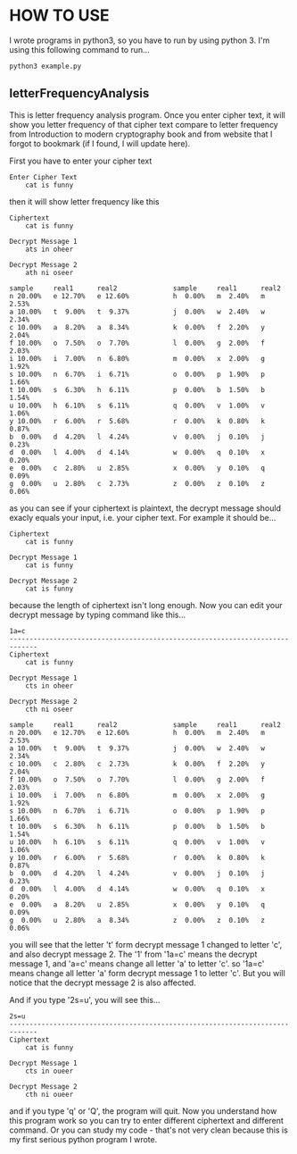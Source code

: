 # HOW TO USE
 I wrote programs in python3, so you have to run by using python 3. I'm using this following command to run...
```
python3 example.py
```
## letterFrequencyAnalysis
This is letter frequency analysis program. Once you enter cipher text, it will show you letter frequency of that cipher text compare to letter frequency from Introduction to modern cryptography book and from website that I forgot to bookmark (if I found, I will update here).

First you have to enter your cipher text
```
Enter Cipher Text
    cat is funny
```
then it will show letter frequency like this
```
Ciphertext
    cat is funny

Decrypt Message 1
    ats in oheer

Decrypt Message 2
    ath ni oseer

sample     real1      real2              sample     real1      real2
n 20.00%   e 12.70%   e 12.60%           h  0.00%   m  2.40%   m  2.53% 
a 10.00%   t  9.00%   t  9.37%           j  0.00%   w  2.40%   w  2.34% 
c 10.00%   a  8.20%   a  8.34%           k  0.00%   f  2.20%   y  2.04% 
f 10.00%   o  7.50%   o  7.70%           l  0.00%   g  2.00%   f  2.03% 
i 10.00%   i  7.00%   n  6.80%           m  0.00%   x  2.00%   g  1.92% 
s 10.00%   n  6.70%   i  6.71%           o  0.00%   p  1.90%   p  1.66% 
t 10.00%   s  6.30%   h  6.11%           p  0.00%   b  1.50%   b  1.54% 
u 10.00%   h  6.10%   s  6.11%           q  0.00%   v  1.00%   v  1.06% 
y 10.00%   r  6.00%   r  5.68%           r  0.00%   k  0.80%   k  0.87% 
b  0.00%   d  4.20%   l  4.24%           v  0.00%   j  0.10%   j  0.23% 
d  0.00%   l  4.00%   d  4.14%           w  0.00%   q  0.10%   x  0.20% 
e  0.00%   c  2.80%   u  2.85%           x  0.00%   y  0.10%   q  0.09% 
g  0.00%   u  2.80%   c  2.73%           z  0.00%   z  0.10%   z  0.06% 
```
as you can see if your ciphertext is plaintext, the decrypt message should exacly equals your input, i.e. your cipher text. For example it should be...
```
Ciphertext
    cat is funny

Decrypt Message 1
    cat is funny

Decrypt Message 2
    cat is funny
```
because the length of ciphertext isn't long enough. Now you can edit your decrypt message by typing command like this...
```
1a=c
-----------------------------------------------------------------------------
Ciphertext
    cat is funny

Decrypt Message 1
    cts in oheer

Decrypt Message 2
    cth ni oseer

sample     real1      real2              sample     real1      real2
n 20.00%   e 12.70%   e 12.60%           h  0.00%   m  2.40%   m  2.53% 
a 10.00%   t  9.00%   t  9.37%           j  0.00%   w  2.40%   w  2.34% 
c 10.00%   c  2.80%   c  2.73%           k  0.00%   f  2.20%   y  2.04% 
f 10.00%   o  7.50%   o  7.70%           l  0.00%   g  2.00%   f  2.03% 
i 10.00%   i  7.00%   n  6.80%           m  0.00%   x  2.00%   g  1.92% 
s 10.00%   n  6.70%   i  6.71%           o  0.00%   p  1.90%   p  1.66% 
t 10.00%   s  6.30%   h  6.11%           p  0.00%   b  1.50%   b  1.54% 
u 10.00%   h  6.10%   s  6.11%           q  0.00%   v  1.00%   v  1.06% 
y 10.00%   r  6.00%   r  5.68%           r  0.00%   k  0.80%   k  0.87% 
b  0.00%   d  4.20%   l  4.24%           v  0.00%   j  0.10%   j  0.23% 
d  0.00%   l  4.00%   d  4.14%           w  0.00%   q  0.10%   x  0.20% 
e  0.00%   a  8.20%   u  2.85%           x  0.00%   y  0.10%   q  0.09% 
g  0.00%   u  2.80%   a  8.34%           z  0.00%   z  0.10%   z  0.06% 
```
you will see that the letter 't' form decrypt message 1 changed to letter 'c', and also decrypt message 2. The '1' from '1a=c' means the decrypt message 1, and 'a=c' means change all letter 'a' to letter 'c'. so '1a=c' means change all letter 'a' form decrypt message 1 to letter 'c'. But you will notice that the decrypt message 2 is also affected. 

And if you type '2s=u', you will see this...
```
2s=u
-----------------------------------------------------------------------------
Ciphertext
    cat is funny

Decrypt Message 1
    cts in oueer

Decrypt Message 2
    cth ni oueer
```
and if you type 'q' or 'Q', the program will quit. Now you understand how this program work so you can try to enter different ciphertext and different command. Or you can study my code - that's not very clean because this is my first serious python program I wrote.
